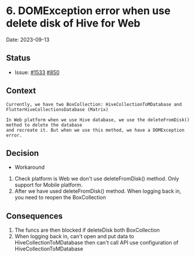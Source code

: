 # 6. DOMException error when use delete disk of Hive for Web

Date: 2023-09-13

## Status

- Issue:
[#1533](https://github.com/famedly/matrix-dart-sdk/issues/1533)
[#850](https://github.com/isar/hive/issues/850)

## Context

```
Currently, we have two BoxCollection: HiveCollectionToMDatabase and FlutterHiveCollectionsDatabase (Matrix)

In Web platform when we use Hive database, we use the deleteFromDisk() method to delete the database
and recreate it. But when we use this method, we have a DOMException error.
```

## Decision
- Workaround
1. Check platform is Web we don't use deleteFromDisk() method. Only support for Mobile platform.
2. After we have used deleteFromDisk() method. When logging back in, you need to reopen the BoxCollection

## Consequences

1. The funcs are then blocked if deleteDisk both BoxCollection 
2. When logging back in, can't open and put data to HiveCollectionToMDatabase
then can't call API use configuration of HiveCollectionToMDatabase